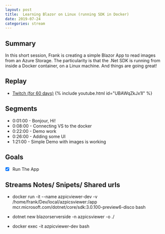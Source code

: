 ```yaml
---
layout: post
title:  Learning Blazor on Linux (running SDK in Docker)
date: 2019-07-24
categories: stream
---
```


## Summary

In this short session, Frank is creating a simple Blazor App to read images from an Azure Storage. The particularity is that the .Net SDK is running from inside a Docker container, on a Linux machine. And things are going great!

## Replay


- [Twitch (for 60 days)](https://www.twitch.tv/videos/457282499)
{% include youtube.html id="UBAWqZkJx1I" %}
<br/><!--more-->


Segments
--------

- 0:01:00 - Bonjour, Hi!
- 0:08:00 - Connecting VS to the docker
- 0:22:00 - Demo work
- 0:26:00 - Adding some UI
- 1:21:00 - Simple Demo with images is working


Goals
-----

- [X] Run The App



Streams Notes/ Snipets/ Shared urls
-----------------------------------

- docker run -it --name azpicviewer-dev -v /home/frank/Dev/local/azpicsviewer:/app mcr.microsoft.com/dotnet/core/sdk:3.0.100-preview6-disco bash

- dotnet new blazorserverside -n azpicsviewer -o ./

- docker exec -it azpicviewer-dev bash



